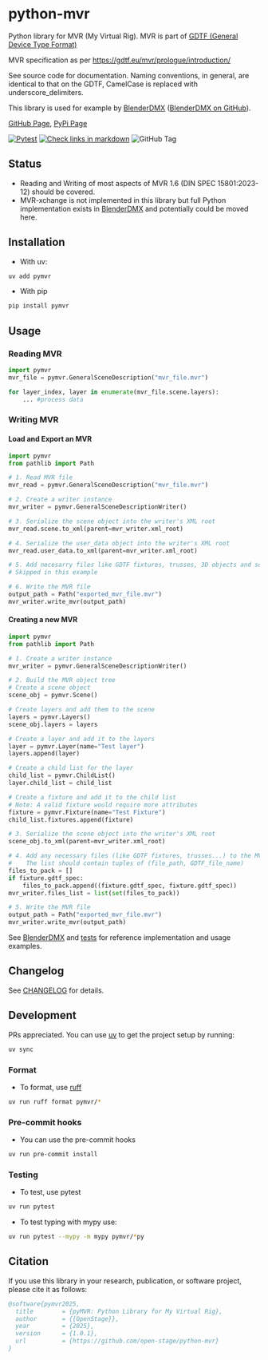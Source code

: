 # python-mvr

Python library for MVR (My Virtual Rig). MVR is part of [GDTF (General Device Type Format)](https://gdtf-share.com/)

MVR specification as per https://gdtf.eu/mvr/prologue/introduction/

See source code for documentation. Naming conventions, in general, are
identical to that on the GDTF, CamelCase is replaced with
underscore\_delimiters.

This library is used for example by [BlenderDMX](https://blenderdmx.eu)
([BlenderDMX on GitHub](https://github.com/open-stage/blender-dmx)).

[GitHub Page](https://github.com/open-stage/python-mvr), [PyPi Page](https://pypi.org/project/pymvr/)

[![Pytest](https://github.com/open-stage/python-mvr/actions/workflows/run-tests.yaml/badge.svg)](https://github.com/open-stage/python-mvr/actions/workflows/run-tests.yaml)
[![Check links in markdown](https://github.com/open-stage/python-mvr/actions/workflows/check-links.yaml/badge.svg)](https://github.com/open-stage/python-mvr/actions/workflows/check-links.yaml)
![GitHub Tag](https://img.shields.io/github/v/tag/open-stage/python-mvr)

## Status

- Reading and Writing of most aspects of MVR 1.6 (DIN SPEC 15801:2023-12)
  should be covered.
- MVR-xchange is not implemented in this library but full Python implementation
  exists in
  [BlenderDMX](https://github.com/open-stage/blender-dmx/tree/main/mvrxchange)
  and potentially could be moved here.

## Installation

- With uv:

```bash
uv add pymvr
```

- With pip

```bash
pip install pymvr
```

## Usage

### Reading MVR

```python
import pymvr
mvr_file = pymvr.GeneralSceneDescription("mvr_file.mvr")

for layer_index, layer in enumerate(mvr_file.scene.layers):
    ... #process data
```

### Writing MVR

#### Load and Export an MVR

```python
import pymvr
from pathlib import Path

# 1. Read MVR file
mvr_read = pymvr.GeneralSceneDescription("mvr_file.mvr")

# 2. Create a writer instance
mvr_writer = pymvr.GeneralSceneDescriptionWriter()

# 3. Serialize the scene object into the writer's XML root
mvr_read.scene.to_xml(parent=mvr_writer.xml_root)

# 4. Serialize the user_data object into the writer's XML root
mvr_read.user_data.to_xml(parent=mvr_writer.xml_root)

# 5. Add necesarry files like GDTF fixtures, trusses, 3D objects and so on
# Skipped in this example

# 6. Write the MVR file
output_path = Path("exported_mvr_file.mvr")
mvr_writer.write_mvr(output_path)
```

#### Creating a new MVR

```python
import pymvr
from pathlib import Path

# 1. Create a writer instance
mvr_writer = pymvr.GeneralSceneDescriptionWriter()

# 2. Build the MVR object tree
# Create a scene object
scene_obj = pymvr.Scene()

# Create layers and add them to the scene
layers = pymvr.Layers()
scene_obj.layers = layers

# Create a layer and add it to the layers
layer = pymvr.Layer(name="Test layer")
layers.append(layer)

# Create a child list for the layer
child_list = pymvr.ChildList()
layer.child_list = child_list

# Create a fixture and add it to the child list
# Note: A valid fixture would require more attributes
fixture = pymvr.Fixture(name="Test Fixture")
child_list.fixtures.append(fixture)

# 3. Serialize the scene object into the writer's XML root
scene_obj.to_xml(parent=mvr_writer.xml_root)

# 4. Add any necessary files (like GDTF fixtures, trusses...) to the MVR archive
#    The list should contain tuples of (file_path, GDTF_file_name)
files_to_pack = []
if fixture.gdtf_spec:
    files_to_pack.append((fixture.gdtf_spec, fixture.gdtf_spec))
mvr_writer.files_list = list(set(files_to_pack))

# 5. Write the MVR file
output_path = Path("exported_mvr_file.mvr")
mvr_writer.write_mvr(output_path)
```

See [BlenderDMX](https://github.com/open-stage/blender-dmx) and
[tests](https://github.com/open-stage/python-mvr/tree/master/tests) for
reference implementation and usage examples.

## Changelog

See
[CHANGELOG](https://github.com/open-stage/python-mvr/blob/master/CHANGELOG.md)
for details.

## Development

PRs appreciated. You can use [uv](https://docs.astral.sh/uv/) to get the
project setup by running:

```bash
uv sync
```

### Format

- To format, use [ruff](https://docs.astral.sh/ruff/)

```bash
uv run ruff format pymvr/*
```

### Pre-commit hooks

- You can use the pre-commit hooks

```bash
uv run pre-commit install
```

### Testing

- To test, use pytest

```bash
uv run pytest
```

- To test typing with mypy use:

```bash
uv run pytest --mypy -m mypy pymvr/*py
```

## Citation

If you use this library in your research, publication, or software project,
please cite it as follows:

```bibtex
@software{pymvr2025,
  title        = {pyMVR: Python Library for My Virtual Rig},
  author       = {{OpenStage}},
  year         = {2025},
  version      = {1.0.1},
  url          = {https://github.com/open-stage/python-mvr}
}
```
